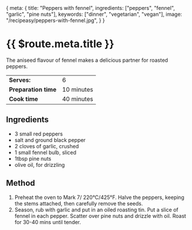 <route>
{
  meta: {
    title: "Peppers with fennel",
    ingredients: ["peppers", "fennel", "garlic", "pine nuts"],
    keywords: ["dinner", "vegetarian", "vegan"],
    image: "/recipeasy/peppers-with-fennel.jpg",
  }
}
</route>

<Layout>

<RecipeImage :src="$route.meta.image" :alt="$route.meta.title" />

<RecipeChips :chips="$route.meta.keywords" />

# {{ $route.meta.title }}

The aniseed flavour of fennel makes a delicious partner for roasted peppers.

|                      |            |
| -------------------- | ---------- |
| **Serves:**          | 6          |
| **Preparation time** | 10 minutes |
| **Cook time**        | 40 minutes |

## Ingredients

- 3 small red peppers
- salt and ground black pepper
- 2 cloves of garlic, crushed
- 1 small fennel bulb, sliced
- 1tbsp pine nuts
- olive oil, for drizzling

## Method

1. Preheat the oven to Mark 7/ 220°C/425°F. Halve the peppers, keeping the stems attached, then carefully remove the seeds.
2. Season, rub with garlic and put in an oiled roasting tin. Put a slice of fennel in each pepper. Scatter over pine nuts and drizzle with oil. Roast for 30-40 mins until tender.

</Layout>
